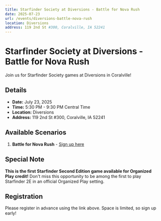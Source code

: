 ```yaml
---
title: Starfinder Society at Diversions - Battle for Nova Rush
date: 2025-07-23
url: /events/diversions-battle-nova-rush
location: Diversions
address: 119 2nd St #300, Coralville, IA 52241
---
```


# Starfinder Society at Diversions - Battle for Nova Rush

Join us for Starfinder Society games at Diversions in Coralville!

## Details

- **Date:** July 23, 2025
- **Time:** 5:30 PM - 9:30 PM Central Time
- **Location:** Diversions
- **Address:** 119 2nd St #300, Coralville, IA 52241

## Available Scenarios

1. **Battle for Nova Rush** - [Sign up here](https://www.rpgchronicles.net/session/3793181b-71db-4409-91b3-b4a2cd28d469/pregame)

## Special Note

**This is the first Starfinder Second Edition game available for Organized Play credit!** Don't miss this opportunity to be among the first to play Starfinder 2E in an official Organized Play setting.

## Registration

Please register in advance using the link above. Space is limited, so sign up early!